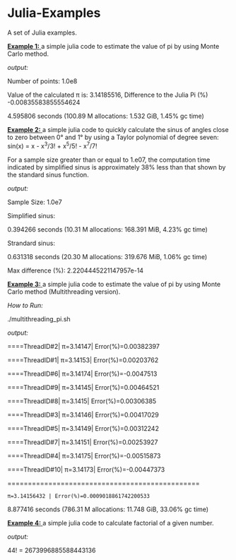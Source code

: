 # Julia-Examples
A set of Julia examples.


<a href="https://github.com/EL-Bakkali-Jaafar/Julia-Examples/blob/main/MC-%CF%80.jl
"><b>Example 1:</b> </a>
a simple julia code to estimate the value of pi by using Monte Carlo method.

<I>output:</I> 

<div class="border border-black-fade bg-red-light p-2 mb-2">
  
  Number of points: 1.0e8
  
  Value of the calculated π is: 3.14185516, Difference to the Julia Pi (%) -0.00835583855554624
  
  4.595806 seconds (100.89 M allocations: 1.532 GiB, 1.45% gc time)
  </div>
  
  
  

<a href="https://github.com/EL-Bakkali-Jaafar/Julia-Examples/blob/main/calc_sinus_small_angles.jl"><b>Example 2:</b> </a>
a simple julia code to quickly calculate the sinus of angles close to zero between 0° and 1° by using a Taylor polynomial of degree seven: 
sin(x) = x - x<sup>3</sup>/3! + x<sup>5</sup>/5! - x<sup>7</sup>/7!

For a sample size greater than or equal to 1.e07, the computation time indicated by simplified sinus is approximately 38% less than that shown by the standard sinus function.

<I>output:</I> 

Sample Size: 1.0e7

Simplified sinus: 

  0.394266 seconds (10.31 M allocations: 168.391 MiB, 4.23% gc time)
  
Strandard sinus: 

  0.631318 seconds (20.30 M allocations: 319.676 MiB, 1.06% gc time)
  
Max difference (%): 2.2204445221147957e-14


<a href="https://github.com/EL-Bakkali-Jaafar/Julia-Examples/blob/main/multithreading_pi.sh
"><b>Example 3:</b> </a>
a simple julia code to estimate the value of pi by using Monte Carlo method (Multithreading version).
 
 
 <I>How to Run:</I> 

 ./multithreading_pi.sh 
 
 <I>output:</I> 

====ThreadID#2| π=3.14147| Error(%)=0.00382397

====ThreadID#1| π=3.14153| Error(%)=0.00203762

====ThreadID#6| π=3.14174| Error(%)=-0.0047513

====ThreadID#9| π=3.14145| Error(%)=0.00464521

====ThreadID#8| π=3.1415| Error(%)=0.00306385

====ThreadID#3| π=3.14146| Error(%)=0.00417029

====ThreadID#5| π=3.14149| Error(%)=0.00312242

====ThreadID#7| π=3.14151| Error(%)=0.00253927

====ThreadID#4| π=3.14175| Error(%)=-0.00515873

====ThreadID#10| π=3.14173| Error(%)=-0.00447373

===============================================

    π=3.14156432 | Error(%)=0.0009018861742200533
    
  8.877416 seconds (786.31 M allocations: 11.748 GiB, 33.06% gc time)
  


<a href="https://github.com/EL-Bakkali-Jaafar/Julia-Examples/blob/main/factorial.jl"><b>
  Example 4:</b> </a>
a simple julia code to calculate factorial of a given number.

<I>output:</I> 


44! = 2673996885588443136




